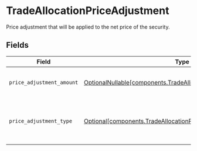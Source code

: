 # TradeAllocationPriceAdjustment

Price adjustment that will be applied to the net price of the security.


## Fields

| Field                                                                                                                                | Type                                                                                                                                 | Required                                                                                                                             | Description                                                                                                                          | Example                                                                                                                              |
| ------------------------------------------------------------------------------------------------------------------------------------ | ------------------------------------------------------------------------------------------------------------------------------------ | ------------------------------------------------------------------------------------------------------------------------------------ | ------------------------------------------------------------------------------------------------------------------------------------ | ------------------------------------------------------------------------------------------------------------------------------------ |
| `price_adjustment_amount`                                                                                                            | [OptionalNullable[components.TradeAllocationPriceAdjustmentAmount]](../../models/components/tradeallocationpriceadjustmentamount.md) | :heavy_minus_sign:                                                                                                                   | Total monetary value of the price_adjustment                                                                                         | {<br/>"value": "56.15"<br/>}                                                                                                         |
| `price_adjustment_type`                                                                                                              | [Optional[components.TradeAllocationPriceAdjustmentType]](../../models/components/tradeallocationpriceadjustmenttype.md)             | :heavy_minus_sign:                                                                                                                   | The type of price adjustment being applied by the broker to the net price of the security.                                           | MARKUP                                                                                                                               |